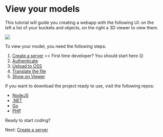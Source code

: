 # View your models

This tutorial will guide you creating a webapp with the following UI: on the left a list of your buckets and objects, on the right a 3D viewer to view them.

![](_media/tutorials/run_sample_viewmodels.gif)

To view your model, you need the following steps:

1. [Create a server](environment/setup/2legged) << First time developer? You should start here :wink:
2. [Authenticate](oauth/2legged/)
3. [Upload to OSS](datamanagement/oss/)
4. [Translate the file](modelderivative/)
5. [Show on Viewer](viewer/2legged/)


If you want to download the project ready to use, visit the following repos:

- [NodeJS](https://github.com/Autodesk-Forge/learn.forge.viewmodels/tree/nodejs)
- [.NET](https://github.com/Autodesk-Forge/learn.forge.viewmodels/tree/net)
- [Go](https://github.com/Autodesk-Forge/learn.forge.viewmodels/tree/go)
- [PHP](https://github.com/Autodesk-Forge/learn.forge.viewmodels/tree/php)

Ready to start coding?

Next: [Create a server](environment/setup/)